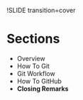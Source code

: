 !SLIDE transition=cover

Sections
========

* Overview
* How To Git
* Git Workflow
* How To GitHub
* **Closing Remarks**
